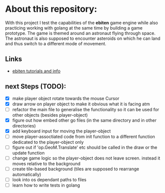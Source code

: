 # About this repository:
With this project I test the capabilities of the **ebiten** game engine while also practicing working with golang at the same time by building a game prototype. The game is themed around an astronaut flying through space. The astronaut is also supposed to encounter asteroids on which he can land and thus switch to a different mode of movement. 

## Links
* [ebiten tutorials and info](https://ebitengine.org/)

## next Steps (TODO):
- [X] make player object rotate towards the mouse Cursor
- [X] draw arrow on player object to make it obvious what it is facing atm
- [ ] refactor the main file to generalise the functionality so it can be used for other objects (besides player-object)
- [X] figure out how embed other go files (in the same directory and in other directories)
- [X] add keyboard input for moving the player-object
- [ ] move player-assoctiated code from init function to a different function dedicated to the player-object only
- [ ] figure out if 'op.GeoM.Translate' etc should be called in the draw or the update function
- [ ] change game logic so the player-object does not leave screen. instead it moves relative to the background
- [ ] create tile-based background (tiles are supposed to rearrange automatically)
- [ ] look into os dependant paths to files
- [ ] learn how to write tests in golang